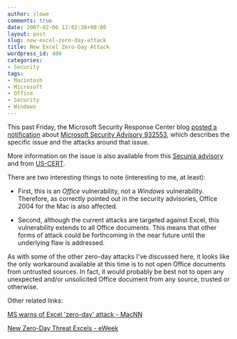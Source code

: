 ```yaml
---
author: slowe
comments: true
date: 2007-02-06 12:02:38+00:00
layout: post
slug: new-excel-zero-day-attack
title: New Excel Zero-Day Attack
wordpress_id: 409
categories:
- Security
tags:
- Macintosh
- Microsoft
- Office
- Security
- Windows
---
```


This past Friday, the Microsoft Security Response Center blog [posted a notification](http://blogs.technet.com/msrc/archive/2007/02/02/microsoft-security-advisory-932553-posted.aspx) about [Microsoft Security Advisory 932553](http://www.microsoft.com/technet/security/advisory/932553.mspx), which describes the specific issue and the attacks around that issue.

More information on the issue is also available from this [Secunia advisory](http://secunia.com/advisories/24008) and from [US-CERT](http://www.kb.cert.org/vuls/id/613740).

There are two interesting things to note (interesting to me, at least):

* First, this is an _Office_ vulnerability, not a _Windows_ vulnerability. Therefore, as correctly pointed out in the security advisories, Office 2004 for the Mac is also affected.

* Second, although the current attacks are targeted against Excel, this vulnerability extends to all Office documents. This means that other forms of attack could be forthcoming in the near future until the underlying flaw is addressed.

As with some of the other zero-day attacks I've discussed here, it looks like the only workaround available at this time is to not open Office documents from untrusted sources. In fact, it would probably be best not to open any unexpected and/or unsolicited Office document from any source, trusted or otherwise.

Other related links:  

[MS warns of Excel 'zero-day' attack - MacNN](http://www.macnn.com/articles/07/02/05/excel.zero.day.attack/)  

[New Zero-Day Threat Excels - eWeek](http://www.eweek.com/article2/0,1759,2090525,00.asp)
